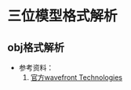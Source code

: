 # 三位模型格式解析

## obj格式解析
* 参考资料：
    1. [官方wavefront Technologies](https://en.wikipedia.org/wiki/Wavefront_.obj_file)
    